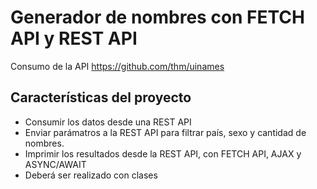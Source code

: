 # Generador de nombres con FETCH API y REST API

Consumo de la API https://github.com/thm/uinames

## Características del proyecto

- Consumir los datos desde una REST API
- Enviar parámatros a la REST API para filtrar país, sexo y cantidad de nombres.
- Imprimir los resultados desde la REST API, con FETCH API, AJAX y ASYNC/AWAIT
- Deberá ser realizado con clases